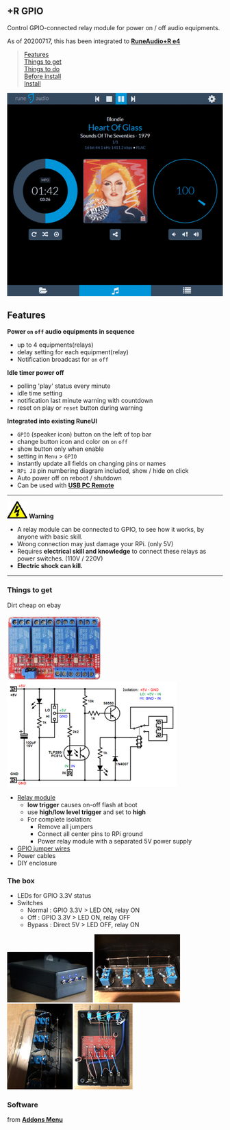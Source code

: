 +R GPIO
---
Control GPIO-connected relay module for power on / off audio equipments.  

As of 20200717, this has been integrated to [**RuneAudio+R e4**](https://www.runeaudio.com/forum/runeaudio-r-e4-t7084.html)

>[Features](#features)  
>[Things to get](#things-to-get)  
>[Things to do](#things-to-do)  
>[Before install](#before-install)  
>[Install](#install)  

![settings](https://github.com/rern/_assets/blob/master/RuneUI_GPIO/gpio.gif)  

Features
---

**Power `on` `off` audio equipments in sequence**
- up to 4 equipments(relays)
- delay setting for each equipment(relay)
- Notification broadcast for `on` `off`

**Idle timer power off**
- polling 'play' status every minute
- idle time setting
- notification last minute warning with countdown
- reset on play or `reset` button during warning

**Integrated into existing RuneUI**
- `GPIO` (speaker icon) button on the left of top bar
- change button icon and color on `on` `off`
- show button only when enable
- setting in `Menu` > `GPIO`
- instantly update all fields on changing pins or names
- `RPi J8` pin numbering diagram included, show / hide on click
- Auto power off on reboot / shutdown
- Can be used with [**USB PC Remote**](https://github.com/rern/Rune_USB_PC_Remote)

<hr>

![warning](https://github.com/rern/_assets/blob/master/RuneUI_GPIO/warning_el.png) **Warning**
- A relay module can be connected to GPIO, to see how it works, by anyone with basic skill.  
- Wrong connection may just damage your RPi. (only 5V)  
- Requires **electrical skill and knowledge** to connect these relays as power switches. (110V / 220V)  
- **Electric shock can kill.**  

<hr>

### Things to get
Dirt cheap on ebay

![relay](https://github.com/rern/_assets/raw/master/RuneUI_GPIO/relay.jpg)  
![relay](https://github.com/rern/_assets/raw/master/RuneUI_GPIO/relay_module_circuit.png)

- [Relay module](https://www.ebay.com/sch/i.html?_from=R40&_trksid=p2055119.m570.l1313.TR0.TRC0.H0.Xrelay+low+high+trigger.TRS0&_nkw=relay+low+high+trigger&_sacat=0)
	- **low trigger** causes on-off flash at boot
    - use **high/low level trigger** and set to **high**
	- For complete isolation:
		- Remove all jumpers
		- Connect all center pins to RPi ground
		- Power relay module with a separated 5V power supply
- [GPIO jumper wires](http://www.ebay.com/sch/i.html?_from=R40&_trksid=p2047675.m570.l1313.TR0.TRC0.H0.X10pcs+2pin+jumper.TRS0&_nkw=10pcs+2pin+jumper&_sacat=0)
- Power cables
- DIY enclosure

### The box
- LEDs for GPIO 3.3V status
- Switches
	- Normal : GPIO 3.3V > LED ON, relay ON
	- Off : GPIO 3.3V > LED ON, relay OFF
	- Bypass : Direct 5V > LED OFF, relay ON
	
[![11](https://github.com/rern/_assets/blob/master/RuneUI_GPIO/GPIOs/11.jpg)](https://github.com/rern/_assets/blob/master/RuneUI_GPIO/11.jpg?raw=1)
[![8](https://github.com/rern/_assets/blob/master/RuneUI_GPIO/GPIOs/08.jpg)](https://github.com/rern/_assets/blob/master/RuneUI_GPIO/08.jpg?raw=1)
[![9](https://github.com/rern/_assets/blob/master/RuneUI_GPIO/GPIOs/09.jpg)](https://github.com/rern/_assets/blob/master/RuneUI_GPIO/09.jpg?raw=1)
[![10](https://github.com/rern/_assets/blob/master/RuneUI_GPIO/GPIOs/10.jpg)](https://github.com/rern/_assets/blob/master/RuneUI_GPIO/10.jpg?raw=1)

### Software
from [**Addons Menu**](https://github.com/rern/RuneAudio_Addons)  
